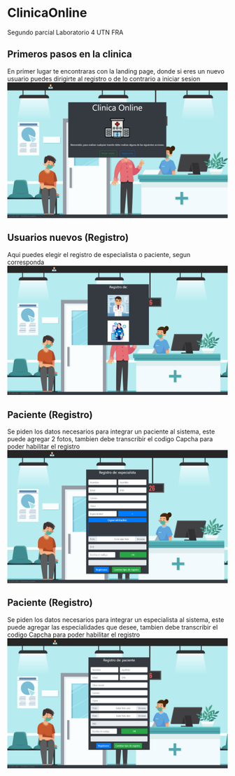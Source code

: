 # ClinicaOnline

Segundo parcial Laboratorio 4 UTN FRA


## Primeros pasos en la clinica

En primer lugar te encontraras con la landing page, donde si eres un nuevo usuario puedes dirigirte al registro o de lo contrario a iniciar sesion
![Alt text](https://github.com/attrix182/tpClinicaOnlineLab4/blob/main/src/fotosReadme/landing.png?raw=true "Title")



## Usuarios nuevos (Registro)

Aqui puedes elegir el registro de especialista o paciente, segun corresponda
![Alt text](https://github.com/attrix182/tpClinicaOnlineLab4/blob/main/src/fotosReadme/registro.png?raw=true "Title")



## Paciente (Registro)

Se piden los datos necesarios para integrar un paciente al sistema, este puede agregar 2 fotos, tambien debe transcribir el codigo Capcha para poder habilitar el registro
![Alt text](https://github.com/attrix182/tpClinicaOnlineLab4/blob/main/src/fotosReadme/regEspecialista.png?raw=true "Title")


## Paciente (Registro)

Se piden los datos necesarios para integrar un especialista al sistema, este puede agregar las especialidades que desee, tambien debe transcribir el codigo Capcha para poder habilitar el registro
![Alt text](https://github.com/attrix182/tpClinicaOnlineLab4/blob/main/src/fotosReadme/regPaciente.png?raw=true "Title")
